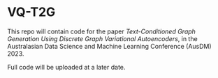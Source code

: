 # VQ-T2G

This repo will contain code for the paper *Text-Conditioned Graph Generation Using Discrete Graph Variational Autoencoders*, in the Australasian Data Science and Machine Learning Conference (AusDM) 2023.

Full code will be uploaded at a later date.
